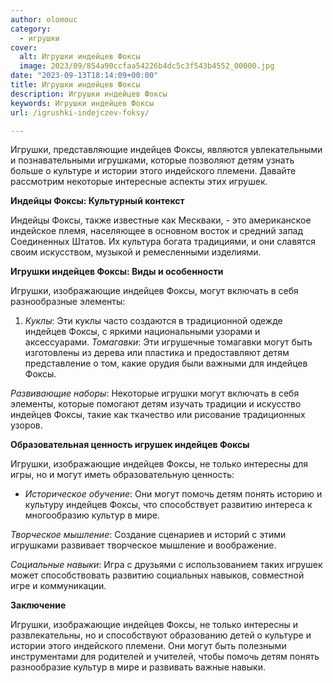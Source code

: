 ```yaml
---
author: olomouc
category:
  - игрушки
cover:
  alt: Игрушки индейцев Фоксы
  image: 2023/09/854a90ccfaa54226b4dc5c3f543b4552_00000.jpg
date: "2023-09-13T18:14:09+00:00"
title: Игрушки индейцев Фоксы
description: Игрушки индейцев Фоксы
keywords: Игрушки индейцев Фоксы
url: /igrushki-indejczev-foksy/

---
```

Игрушки, представляющие индейцев Фоксы, являются увлекательными и познавательными игрушками, которые позволяют детям узнать больше о культуре и истории этого индейского племени. Давайте рассмотрим некоторые интересные аспекты этих игрушек.

**Индейцы Фоксы: Культурный контекст**

Индейцы Фоксы, также известные как Мескваки, \- это американское индейское племя, населяющее в основном восток и средний запад Соединенных Штатов. Их культура богата традициями, и они славятся своим искусством, музыкой и ремесленными изделиями.

**Игрушки индейцев Фоксы: Виды и особенности**

Игрушки, изображающие индейцев Фоксы, могут включать в себя разнообразные элементы:

1. _Куклы_: Эти куклы часто создаются в традиционной одежде индейцев Фоксы, с яркими национальными узорами и аксессуарами.
_Томагавки_: Эти игрушечные томагавки могут быть изготовлены из дерева или пластика и предоставляют детям представление о том, какие орудия были важными для индейцев Фоксы.

_Развивающие наборы_: Некоторые игрушки могут включать в себя элементы, которые помогают детям изучать традиции и искусство индейцев Фоксы, такие как ткачество или рисование традиционных узоров.

**Образовательная ценность игрушек индейцев Фоксы**

Игрушки, изображающие индейцев Фоксы, не только интересны для игры, но и могут иметь образовательную ценность:

- _Историческое обучение_: Они могут помочь детям понять историю и культуру индейцев Фоксы, что способствует развитию интереса к многообразию культур в мире.

_Творческое мышление_: Создание сценариев и историй с этими игрушками развивает творческое мышление и воображение.

_Социальные навыки_: Игра с друзьями с использованием таких игрушек может способствовать развитию социальных навыков, совместной игре и коммуникации.

**Заключение**

Игрушки, изображающие индейцев Фоксы, не только интересны и развлекательны, но и способствуют образованию детей о культуре и истории этого индейского племени. Они могут быть полезными инструментами для родителей и учителей, чтобы помочь детям понять разнообразие культур в мире и развивать важные навыки.
